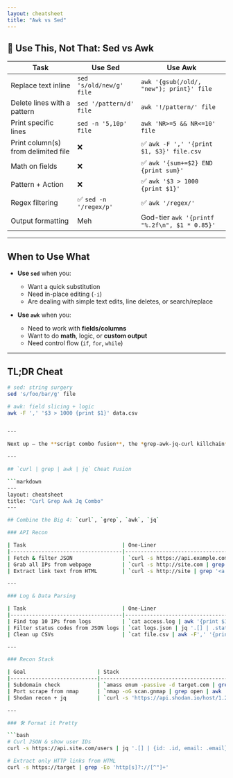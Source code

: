 ```yaml
---
layout: cheatsheet
title: "Awk vs Sed"
---
```


## 🧠 Use This, Not That: Sed vs Awk

| Task                           | Use Sed                                 | Use Awk                                     |
|--------------------------------|------------------------------------------|----------------------------------------------|
| Replace text inline            | `sed 's/old/new/g' file`                | `awk '{gsub(/old/, "new"); print}' file`     |
| Delete lines with a pattern    | `sed '/pattern/d' file`                 | `awk '!/pattern/' file`                      |
| Print specific lines           | `sed -n '5,10p' file`                   | `awk 'NR>=5 && NR<=10' file`                 |
| Print column(s) from delimited file | ❌                                        | ✅ `awk -F ',' '{print $1, $3}' file.csv`     |
| Math on fields                 | ❌                                        | ✅ `awk '{sum+=$2} END {print sum}'`          |
| Pattern + Action               | ❌                                        | ✅ `awk '$3 > 1000 {print $1}'`               |
| Regex filtering                | ✅ `sed -n '/regex/p'`                  | ✅ `awk '/regex/'`                            |
| Output formatting              | Meh                                      | God-tier `awk '{printf "%.2f\n", $1 * 0.85}'` |

---

## When to Use What

- **Use `sed`** when you:
  - Want a quick substitution
  - Need in-place editing (`-i`)
  - Are dealing with simple text edits, line deletes, or search/replace

- **Use `awk`** when you:
  - Need to work with **fields/columns**
  - Want to do **math**, logic, or **custom output**
  - Need control flow (`if`, `for`, `while`)

---

## TL;DR Cheat

```bash
# sed: string surgery
sed 's/foo/bar/g' file

# awk: field slicing + logic
awk -F ',' '$3 > 1000 {print $1}' data.csv


---

Next up — the **script combo fusion**, the *grep-awk-jq-curl killchain*:

---

## `curl | grep | awk | jq` Cheat Fusion

```markdown
---
layout: cheatsheet
title: "Curl Grep Awk Jq Combo"
---

## Combine the Big 4: `curl`, `grep`, `awk`, `jq`

### API Recon

| Task                               | One-Liner                                                                 |
|------------------------------------|---------------------------------------------------------------------------|
| Fetch & filter JSON                | `curl -s https://api.example.com | jq '.data[] | select(.active)'`       |
| Grab all IPs from webpage          | `curl -s http://site.com | grep -Eo '[0-9]+\.[0-9]+\.[0-9]+\.[0-9]+'`     |
| Extract link text from HTML        | `curl -s http://site | grep '<a' | awk -F'[<>]' '{print $3}'`              |

---

### Log & Data Parsing

| Task                               | One-Liner                                                                 |
|------------------------------------|---------------------------------------------------------------------------|
| Find top 10 IPs from logs          | `cat access.log | awk '{print $1}' | sort | uniq -c | sort -nr | head`   |
| Filter status codes from JSON logs | `cat logs.json | jq '.[] | .status' | sort | uniq -c`                     |
| Clean up CSVs                      | `cat file.csv | awk -F',' '{print $1, $3}'`                               |

---

### Recon Stack

| Goal                       | Stack                                                                   |
|----------------------------|-------------------------------------------------------------------------|
| Subdomain check            | `amass enum -passive -d target.com | grep sub | awk '{print $1}'`      |
| Port scrape from nmap      | `nmap -oG scan.gnmap | grep open | awk '{print $2,$3,$4}'`             |
| Shodan recon + jq          | `curl -s 'https://api.shodan.io/host/1.2.3.4?key=KEY' | jq .data[]`    |

---

### 🛠 Format it Pretty

```bash
# Curl JSON & show user IDs
curl -s https://api.site.com/users | jq '.[] | {id: .id, email: .email}'

# Extract only HTTP links from HTML
curl -s https://target | grep -Eo 'http[s]?://[^"]+'
